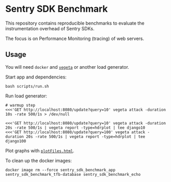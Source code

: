 # Sentry SDK Benchmark

This repository contains reproducible benchmarks to evaluate the instrumentation overhead of Sentry SDKs.

The focus is on Performance Monitoring (tracing) of web servers.

## Usage

You will need `docker` and [`vegeta`](https://github.com/tsenart/vegeta) or another load generator.

Start app and dependencies:

```
bash scripts/run.sh
```

Run load generator:

```
# warmup step
<<<'GET http://localhost:8080/update?query=10' vegeta attack -duration 10s -rate 500/1s > /dev/null

<<<'GET http://localhost:8080/update?query=10' vegeta attack -duration 20s -rate 500/1s | vegeta report -type=hdrplot | tee django10
<<<'GET http://localhost:8080/update?query=100' vegeta attack -duration 20s -rate 500/1s | vegeta report -type=hdrplot | tee django100
```

Plot graphs with [`plotFiles.html`](plotFiles.html).
<!--
https://hdrhistogram.github.io/HdrHistogram/plotFiles.html
-->

To clean up the docker images:

```
docker image rm --force sentry_sdk_benchmark_app sentry_sdk_benchmark_tfb-database sentry_sdk_benchmark_echo
```
